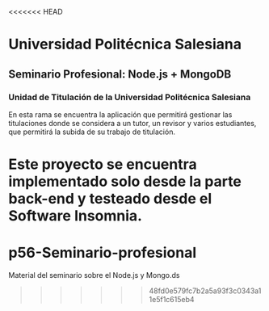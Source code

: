 <<<<<<< HEAD
# Universidad Politécnica Salesiana
## Seminario Profesional: Node.js + MongoDB
### Unidad de Titulación de la Universidad Politécnica Salesiana

En esta rama se encuentra la aplicación que permitirá gestionar las titulaciones donde se considera a un tutor, un revisor y varios estudiantes, que permitirá la subida de su trabajo de titulación.

Este proyecto se encuentra implementado solo desde la parte back-end y testeado desde el Software Insomnia.
=======
# p56-Seminario-profesional
Material del seminario sobre el Node.js y Mongo.ds
>>>>>>> 48fd0e579fc7b2a5a93f3c0343a11e5f1c615eb4
